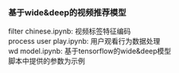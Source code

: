 ### 基于wide&deep的视频推荐模型
filter chinese.ipynb: 视频标签特征编码</br>
process user play.ipynb: 用户观看行为数据处理</br>
wd model.ipynb: 基于tensorflow的wide&deep模型</br>
脚本中提供的参数为示例
